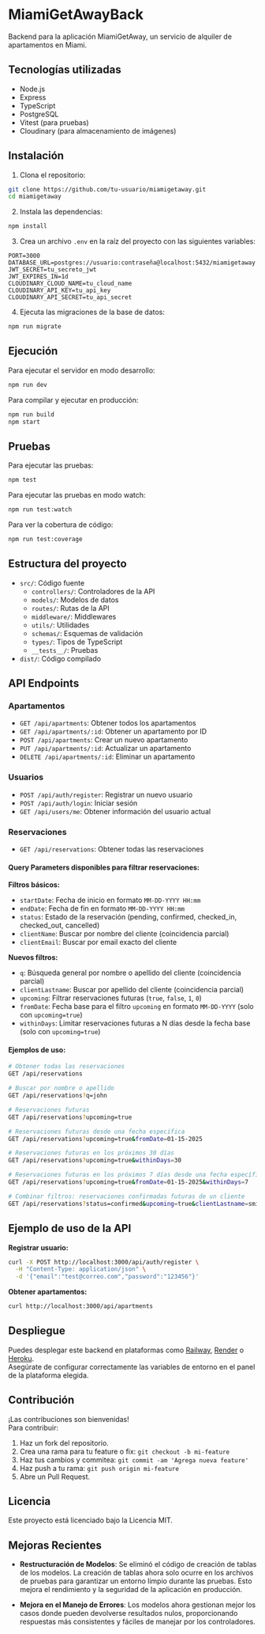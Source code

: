 # MiamiGetAwayBack

Backend para la aplicación MiamiGetAway, un servicio de alquiler de apartamentos en Miami.

## Tecnologías utilizadas

- Node.js
- Express
- TypeScript
- PostgreSQL
- Vitest (para pruebas)
- Cloudinary (para almacenamiento de imágenes)

## Instalación

1. Clona el repositorio:

```bash
git clone https://github.com/tu-usuario/miamigetaway.git
cd miamigetaway
```

2. Instala las dependencias:

```bash
npm install
```

3. Crea un archivo `.env` en la raíz del proyecto con las siguientes variables:

```
PORT=3000
DATABASE_URL=postgres://usuario:contraseña@localhost:5432/miamigetaway
JWT_SECRET=tu_secreto_jwt
JWT_EXPIRES_IN=1d
CLOUDINARY_CLOUD_NAME=tu_cloud_name
CLOUDINARY_API_KEY=tu_api_key
CLOUDINARY_API_SECRET=tu_api_secret
```

4. Ejecuta las migraciones de la base de datos:

```bash
npm run migrate
```

## Ejecución

Para ejecutar el servidor en modo desarrollo:

```bash
npm run dev
```

Para compilar y ejecutar en producción:

```bash
npm run build
npm start
```

## Pruebas

Para ejecutar las pruebas:

```bash
npm test
```

Para ejecutar las pruebas en modo watch:

```bash
npm run test:watch
```

Para ver la cobertura de código:

```bash
npm run test:coverage
```

## Estructura del proyecto

- `src/`: Código fuente
  - `controllers/`: Controladores de la API
  - `models/`: Modelos de datos
  - `routes/`: Rutas de la API
  - `middleware/`: Middlewares
  - `utils/`: Utilidades
  - `schemas/`: Esquemas de validación
  - `types/`: Tipos de TypeScript
  - `__tests__/`: Pruebas
- `dist/`: Código compilado

## API Endpoints

### Apartamentos

- `GET /api/apartments`: Obtener todos los apartamentos
- `GET /api/apartments/:id`: Obtener un apartamento por ID
- `POST /api/apartments`: Crear un nuevo apartamento
- `PUT /api/apartments/:id`: Actualizar un apartamento
- `DELETE /api/apartments/:id`: Eliminar un apartamento

### Usuarios

- `POST /api/auth/register`: Registrar un nuevo usuario
- `POST /api/auth/login`: Iniciar sesión
- `GET /api/users/me`: Obtener información del usuario actual

### Reservaciones

- `GET /api/reservations`: Obtener todas las reservaciones

#### Query Parameters disponibles para filtrar reservaciones:

**Filtros básicos:**
- `startDate`: Fecha de inicio en formato `MM-DD-YYYY HH:mm`
- `endDate`: Fecha de fin en formato `MM-DD-YYYY HH:mm`
- `status`: Estado de la reservación (pending, confirmed, checked_in, checked_out, cancelled)
- `clientName`: Buscar por nombre del cliente (coincidencia parcial)
- `clientEmail`: Buscar por email exacto del cliente

**Nuevos filtros:**
- `q`: Búsqueda general por nombre o apellido del cliente (coincidencia parcial)
- `clientLastname`: Buscar por apellido del cliente (coincidencia parcial)
- `upcoming`: Filtrar reservaciones futuras (`true`, `false`, `1`, `0`)
- `fromDate`: Fecha base para el filtro `upcoming` en formato `MM-DD-YYYY` (solo con `upcoming=true`)
- `withinDays`: Limitar reservaciones futuras a N días desde la fecha base (solo con `upcoming=true`)

#### Ejemplos de uso:

```bash
# Obtener todas las reservaciones
GET /api/reservations

# Buscar por nombre o apellido
GET /api/reservations?q=john

# Reservaciones futuras
GET /api/reservations?upcoming=true

# Reservaciones futuras desde una fecha específica
GET /api/reservations?upcoming=true&fromDate=01-15-2025

# Reservaciones futuras en los próximos 30 días
GET /api/reservations?upcoming=true&withinDays=30

# Reservaciones futuras en los próximos 7 días desde una fecha específica
GET /api/reservations?upcoming=true&fromDate=01-15-2025&withinDays=7

# Combinar filtros: reservaciones confirmadas futuras de un cliente
GET /api/reservations?status=confirmed&upcoming=true&clientLastname=smith
```

## Ejemplo de uso de la API

**Registrar usuario:**

```bash
curl -X POST http://localhost:3000/api/auth/register \
  -H "Content-Type: application/json" \
  -d '{"email":"test@correo.com","password":"123456"}'
```

**Obtener apartamentos:**

```bash
curl http://localhost:3000/api/apartments
```

## Despliegue

Puedes desplegar este backend en plataformas como [Railway](https://railway.app/), [Render](https://render.com/) o [Heroku](https://heroku.com/).  
Asegúrate de configurar correctamente las variables de entorno en el panel de la plataforma elegida.

## Contribución

¡Las contribuciones son bienvenidas!  
Para contribuir:

1. Haz un fork del repositorio.
2. Crea una rama para tu feature o fix: `git checkout -b mi-feature`
3. Haz tus cambios y commitea: `git commit -am 'Agrega nueva feature'`
4. Haz push a tu rama: `git push origin mi-feature`
5. Abre un Pull Request.

## Licencia

Este proyecto está licenciado bajo la Licencia MIT.

## Mejoras Recientes

- **Restructuración de Modelos**: Se eliminó el código de creación de tablas de los modelos. La creación de tablas ahora solo ocurre en los archivos de pruebas para garantizar un entorno limpio durante las pruebas. Esto mejora el rendimiento y la seguridad de la aplicación en producción.

- **Mejora en el Manejo de Errores**: Los modelos ahora gestionan mejor los casos donde pueden devolverse resultados nulos, proporcionando respuestas más consistentes y fáciles de manejar por los controladores.
